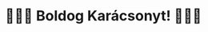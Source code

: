 # :evergreen_tree::evergreen_tree::evergreen_tree: Boldog Karácsonyt! :evergreen_tree::evergreen_tree::evergreen_tree:
